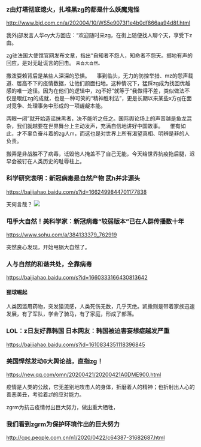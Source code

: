 ### z由灯塔彻底熄火，扎堆黑zg的都是什么妖魔鬼怪
http://www.bjd.com.cn/a/202004/10/WS5e9073f1e4b0df866aa94d8f.html

我外j部发言人华cy大方回应：“欢迎随时来zg，在街上随便找人聊个天，享受下z由。

zg驻法国大使馆官网发布文章，指出“自知者不怨人，知命者不怨天。掷地有声的回应，是对无耻谎言的回击。
`来自大自然。`

撒泼耍赖背后是某些人深深的恐惧。
　事到临头，无力的防控举措、mz的怨声载道、居高不下的疫情数据，让他们颜面扫地。这种情况下，猛踩zg成为找回优越感的唯一途径。因为在他们的逻辑中，zg不好”就等于“我做得不差，类似做法不仅是眼红zg的成就，也是一种可笑的“精神胜利法”，更是长期以来某些x方gj在面对竞争、处理事务中形成的一项龌龊本能。

两眼一闭”就开始造谣抹黑者，决不能听之任之。国际舆论场上的声音越是鱼龙混杂，我们就越要在世界舞台上主动发声，充满自信地讲好中国故事。
　惟有如此，才不辜负奋斗着的zg人m，而这也是对世界上所有渴望真相、明辨是非的人负责。

搬弄是非战胜不了病毒，诋毁他人掩盖不了自己无能，今天给世界抗疫拖后腿，迟早会被钉在人类历史的耻辱柱上。

### 科学研究表明：新冠病毒是自然产物 武h并非源头
https://baijiahao.baidu.com/s?id=1662499844701177838

天何言哉？
![](https://wx3.sinaimg.cn/large/d8b41602ly1gduteulrhmj20831bpta8.jpg)

### 甩手大自然！美科学家：新冠病毒“较弱版本”已在人群传播数十年
https://www.sohu.com/a/384133379_762919

突然良心发现，开始甩锅大自然了。

### 人与自然的和谐共处，全靠病毒
https://baijiahao.baidu.com/s?id=1660333166430813642
#### 猩球崛起
人类因滥用药物，突发猿流感，人类死伤无数，几乎灭绝。凯撒则是带着家族迅速发展，有了军队，学会了骑马，有了家庭，形成了部落。

### LOL：z日友好靠韩国 日本网友：韩国被迫害妄想症越发严重
https://baijiahao.baidu.com/s?id=1610834351118396845

### 美国悍然发动6大舆论战，直指zg！
https://new.qq.com/omn/20200421/20200421A0DME900.html

疫情是人类的公敌，它无差别地攻击人的身体，折磨着人的精神；也折射出人心的善恶美丑，考验着zf的应对能力。

zgrm为抗击疫情付出巨大努力，做出重大牺牲，

### 我们看到zgrm为保护环境作出的巨大努力
http://cpc.people.com.cn/n1/2020/0422/c64387-31682687.html
